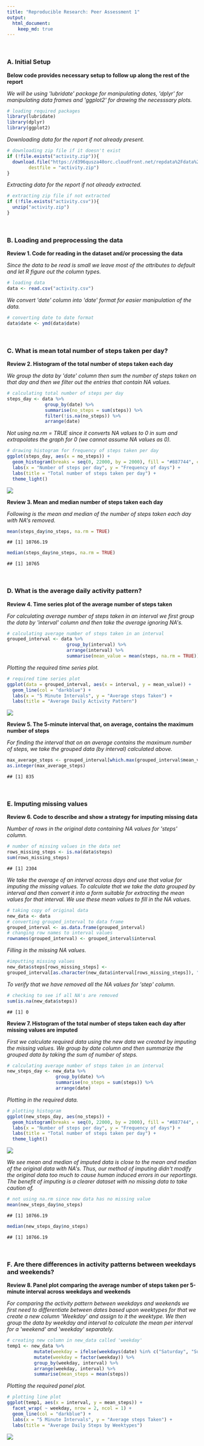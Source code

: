 ```yaml
---
title: "Reproducible Research: Peer Assessment 1"
output: 
  html_document:
    keep_md: true
---
```


<br>

### A. Initial Setup

**Below code provides necessary setup to follow up along the rest of the report**

*We will be using 'lubridate' package for manipulating dates, 'dplyr' for manipulating data frames and 'ggplot2' for drawing the necesssary plots.*


```r
# loading required packages
library(lubridate)
library(dplyr)
library(ggplot2)
```

*Downloading data for the report if not already present.*


```r
# downloading zip file if it doesn't exist
if (!file.exists("activity.zip")){
  download.file("https://d396qusza40orc.cloudfront.net/repdata%2Fdata%2Factivity.zip", 
        destfile = "activity.zip")
}
```

*Extracting data for the report if not already extracted.*


```r
# extracting zip file if not extracted
if (!file.exists("activity.csv")){
  unzip("activity.zip")
}
```

<br>

### B. Loading and preprocessing the data

**Review 1. Code for reading in the dataset and/or processing the data**

*Since the data to be read is small we leave most of the attributes to default and let R figure out the column types.*


```r
# loading data
data <- read.csv("activity.csv")
```

*We convert 'date' column into 'date' format for easier manipulation of the data.*


```r
# converting date to date format
data$date <- ymd(data$date)
```

<br>

### C. What is mean total number of steps taken per day?

**Review 2. Histogram of the total number of steps taken each day**

*We group the data by 'date' column then sum the number of steps taken on that day and then we filter out the entries that contain NA values.*


```r
# calculating total number of steps per day
steps_day <- data %>% 
              group_by(date) %>%
              summarise(no_steps = sum(steps)) %>%
              filter(!is.na(no_steps)) %>%
              arrange(date) 
```

*Not using na.rm = TRUE since it converts NA values to 0 in sum and extrapolates the graph for 0 (we cannot assume NA values as 0).*


```r
# drawing histogram for frequency of steps taken per day
ggplot(steps_day, aes(x = no_steps)) + 
  geom_histogram(breaks = seq(0, 22000, by = 2000), fill = "#887744", col = "#000000") + 
  labs(x = "Number of steps per day", y = "Frequency of days") + 
  labs(title = "Total number of steps taken per day") +
  theme_light()
```

<img src="PA1_template_files/figure-html/unnamed-chunk-7-1.png" style="display: block; margin: auto;" />

**Review 3. Mean and median number of steps taken each day**

*Following is the mean and median of the number of steps taken each day with NA's removed.*


```r
mean(steps_day$no_steps, na.rm = TRUE)
```

```
## [1] 10766.19
```

```r
median(steps_day$no_steps, na.rm = TRUE)
```

```
## [1] 10765
```

<br>

### D. What is the average daily activity pattern?

**Review 4. Time series plot of the average number of steps taken**

*For calculating average number of steps taken in an interval we first group the data by 'interval' column and then take the average ignoring NA's.*


```r
# calculating average number of steps taken in an interval
grouped_interval <- data %>% 
                      group_by(interval) %>% 
                      arrange(interval) %>% 
                      summarise(mean_value = mean(steps, na.rm = TRUE))
```

*Plotting the required time series plot.*


```r
# required time series plot
ggplot(data = grouped_interval, aes(x = interval, y = mean_value)) + 
  geom_line(col = "darkblue") + 
  labs(x = "5 Minute Intervals", y = "Average steps Taken") + 
  labs(title = "Average Daily Activity Pattern")
```

<img src="PA1_template_files/figure-html/unnamed-chunk-10-1.png" style="display: block; margin: auto;" />

**Review 5. The 5-minute interval that, on average, contains the maximum number of steps**

*For finding the interval that on an average contains the maximum number of steps, we take the grouped data (by interval) calculated above.*


```r
max_average_steps <- grouped_interval[which.max(grouped_interval$mean_value), "interval"]
as.integer(max_average_steps)
```

```
## [1] 835
```

<br>

### E. Imputing missing values

**Review 6. Code to describe and show a strategy for imputing missing data**

*Number of rows in the original data containing NA values for 'steps' column.*


```r
# number of missing values in the data set
rows_missing_steps <- is.na(data$steps)
sum(rows_missing_steps)
```

```
## [1] 2304
```

*We take the average of an interval across days and use that value for imputing the missing values. To calculate that we take the data grouped by interval and then convert it into a form suitable for extracting the mean values for that interval. We use these mean values to fill in the NA values.*


```r
# taking copy of original data
new_data <- data
# converting grouped_interval to data frame
grouped_interval <- as.data.frame(grouped_interval)
# changing row names to interval values
rownames(grouped_interval) <- grouped_interval$interval
```

*Filling in the missing NA values.*


```r
#imputting missing values
new_data$steps[rows_missing_steps] <-
grouped_interval[as.character(new_data$interval[rows_missing_steps]), "mean_value"]
```

*To verify that we have removed all the NA values for 'step' column.*


```r
# checking to see if all NA's are removed
sum(is.na(new_data$steps))
```

```
## [1] 0
```

**Review 7. Histogram of the total number of steps taken each day after missing values are imputed**

*First we calculate required data using the new data we created by imputing the missing values. We group by date column and then summarize the grouped data by taking the sum of number of steps.*


```r
# calculating average number of steps taken in an interval
new_steps_day <- new_data %>% 
                  group_by(date) %>%
                  summarise(no_steps = sum(steps)) %>%
                  arrange(date)
```

*Plotting in the required data.*


```r
# plotting histogram
ggplot(new_steps_day, aes(no_steps)) +
  geom_histogram(breaks = seq(0, 22000, by = 2000), fill = "#887744", col = "#000000") + 
  labs(x = "Number of steps per day", y = "Frequency of days") + 
  labs(title = "Total number of steps taken per day") +
  theme_light()
```

<img src="PA1_template_files/figure-html/unnamed-chunk-17-1.png" style="display: block; margin: auto;" />

*We see mean and median of imputed data is close to the mean and median of the original data with NA's. Thus, our method of imputing didn't modify the original data too much to cause human induced errors in our reportings. The benefit of imputing is a clearer dataset with no missing data to take caution of.*


```r
# not using na.rm since now data has no missing value
mean(new_steps_day$no_steps)
```

```
## [1] 10766.19
```

```r
median(new_steps_day$no_steps)
```

```
## [1] 10766.19
```

<br>

### F. Are there differences in activity patterns between weekdays and weekends?

**Review 8. Panel plot comparing the average number of steps taken per 5-minute interval across weekdays and weekends**

*For comparing the activity pattern between weekdays and weekends we first need to differentiate between dates based upon weektypes for that we create a new column 'Weekday' and assign to it the weektype. We then group the data by weekday and interval to calculate the mean per interval for a 'weekend' and 'weekday' separately.*


```r
# creating new column in new_data called 'weekday'
temp1 <- new_data %>%
          mutate(weekday = ifelse(weekdays(date) %in% c("Saturday", "Sunday"), "Weekend", "Weekday")) %>%
          mutate(weekday = factor(weekday)) %>%
          group_by(weekday, interval) %>%
          arrange(weekday, interval) %>%
          summarise(mean_steps = mean(steps))
```

*Plotting the required panel plot.*


```r
# plotting line plot 
ggplot(temp1, aes(x = interval, y = mean_steps)) +
  facet_wrap( ~ weekday, nrow = 2, ncol = 1) + 
  geom_line(col = "darkblue") + 
  labs(x = "5 Minute Intervals", y = "Average steps Taken") + 
  labs(title = "Average Daily Steps by Weektypes")
```

<img src="PA1_template_files/figure-html/unnamed-chunk-20-1.png" style="display: block; margin: auto;" />
